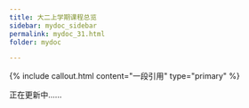 ```yaml
---
title: 大二上学期课程总览
sidebar: mydoc_sidebar
permalink: mydoc_31.html
folder: mydoc

---
```


{% include callout.html content="一段引用" type="primary" %} 

正在更新中......

